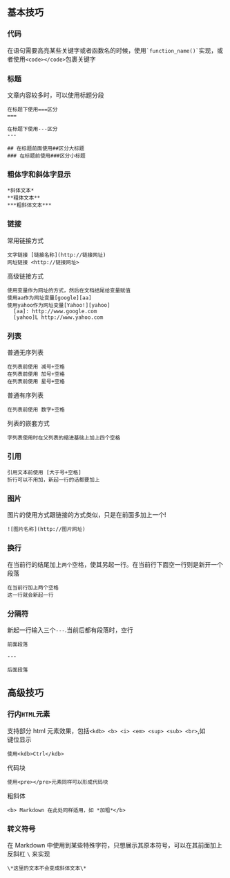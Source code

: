 ## 基本技巧

### 代码

在语句需要高亮某些关键字或者函数名的时候，使用<code>\`function_name()\`</code>实现，或者使用`<code></code>`包裹关键字

### 标题

文章内容较多时，可以使用标题分段

```
在标题下使用===区分
===

在标题下使用---区分
---

## 在标题前面使用##区分大标题
### 在标题前使用###区分小标题
```

### 粗体字和斜体字显示

```
*斜体文本*
**粗体文本**
***粗斜体文本***
```

### 链接

常用链接方式

```
文字链接 [链接名称](http://链接网址)
网址链接 <http://链接网址>
```

高级链接方式

```
使用变量作为网址的方式，然后在文档结尾给变量赋值
使用aa作为网址变量[google][aa]
使用yahoo作为网址变量[Yahoo!][yahoo]
  [aa]: http://www.google.com
  [yahoo]L http://www.yahoo.com
```

### 列表

普通无序列表

```
在列表前使用 减号+空格
在列表前使用 加号+空格
在列表前使用 星号+空格
```

普通有序列表

```
在列表前使用 数字+空格
```

列表的嵌套方式

```
字列表使用时在父列表的缩进基础上加上四个空格
```

### 引用

```
引用文本前使用 [大于号+空格]
折行可以不用加，新起一行的话都要加上
```

### 图片

图片的使用方式跟链接的方式类似，只是在前面多加上一个!

```
![图片名称](http://图片网址)
```

### 换行

在当前行的结尾加上`两个`空格，使其另起一行。在当前行下面空一行则是新开一个段落

```
在当前行加上两个空格
这一行就会新起一行
```

### 分隔符

新起一行输入三个`---`.当前后都有段落时，空行

```
前面段落

---

后面段落
```

## 高级技巧

### 行内`HTML`元素

支持部分 html 元素效果，包括`<kdb> <b> <i> <em> <sup> <sub> <br>`,如  
键位显示

```
使用<kdb>Ctrl</kdb>
```

代码块

```
使用<pre></pre>元素同样可以形成代码块
```

粗斜体

```
<b> Markdown 在此处同样适用，如 *加粗*</b>
```

### 转义符号

在 Markdown 中使用到某些特殊字符，只想展示其原本符号，可以在其前面加上反斜杠 `\` 来实现

```
\*这里的文本不会变成斜体文本\*
```
